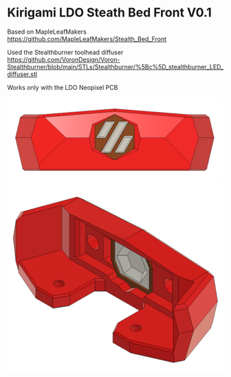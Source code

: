 
# Kirigami LDO Steath Bed Front V0.1

Based on MapleLeafMakers https://github.com/MapleLeafMakers/Stealth_Bed_Front

Used the Stealthburner toolhead diffuser https://github.com/VoronDesign/Voron-Stealthburner/blob/main/STLs/Stealthburner/%5Bc%5D_stealthburner_LED_diffuser.stl

Works only with the LDO Neopixel PCB

![](./images/front.png)   
![](./images/back.png)   




